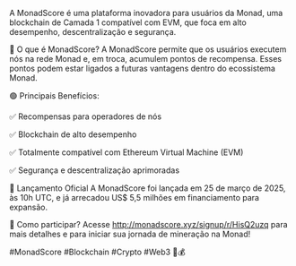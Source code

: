 A MonadScore é uma plataforma inovadora para usuários da Monad, uma blockchain de Camada 1 compatível com EVM, que foca em alto desempenho, descentralização e segurança.

🔹 O que é MonadScore?
A MonadScore permite que os usuários executem nós na rede Monad e, em troca, acumulem pontos de recompensa. Esses pontos podem estar ligados a futuras vantagens dentro do ecossistema Monad.

🟢 Principais Benefícios:

✅ Recompensas para operadores de nós

✅ Blockchain de alto desempenho

✅ Totalmente compatível com Ethereum Virtual Machine (EVM)

✅ Segurança e descentralização aprimoradas

📅 Lançamento Oficial
A MonadScore foi lançada em 25 de março de 2025, às 10h UTC, e já arrecadou US$ 5,5 milhões em financiamento para expansão.

🔗 Como participar?
Acesse http://monadscore.xyz/signup/r/HisQ2uzq para mais detalhes e para iniciar sua jornada de mineração na Monad!

#MonadScore #Blockchain #Crypto #Web3 🚀💰
